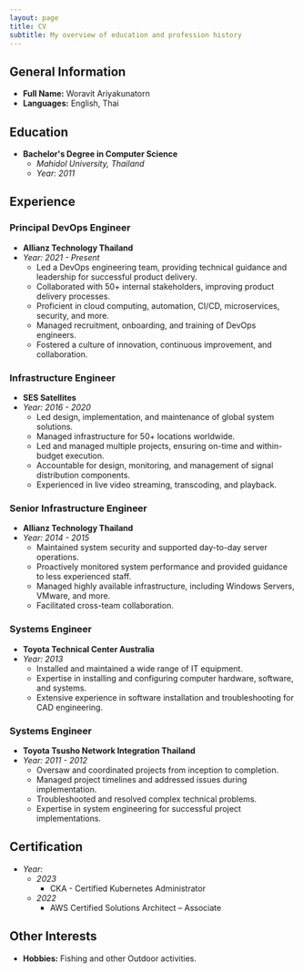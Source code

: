 ```yaml
---
layout: page
title: CV
subtitle: My overview of education and profession history
---
```


## General Information
- **Full Name:** Woravit Ariyakunatorn
- **Languages:** English, Thai

## Education
- **Bachelor's Degree in Computer Science**
  - *Mahidol University, Thailand*
  - *Year: 2011*

## Experience

### Principal DevOps Engineer
- **Allianz Technology Thailand**
- *Year: 2021 - Present*
  - Led a DevOps engineering team, providing technical guidance and leadership for successful product delivery.
  - Collaborated with 50+ internal stakeholders, improving product delivery processes.
  - Proficient in cloud computing, automation, CI/CD, microservices, security, and more.
  - Managed recruitment, onboarding, and training of DevOps engineers.
  - Fostered a culture of innovation, continuous improvement, and collaboration.

### Infrastructure Engineer
- **SES Satellites**
- *Year: 2016 - 2020*
  - Led design, implementation, and maintenance of global system solutions.
  - Managed infrastructure for 50+ locations worldwide.
  - Led and managed multiple projects, ensuring on-time and within-budget execution.
  - Accountable for design, monitoring, and management of signal distribution components.
  - Experienced in live video streaming, transcoding, and playback.

### Senior Infrastructure Engineer
- **Allianz Technology Thailand**
- *Year: 2014 - 2015*
  - Maintained system security and supported day-to-day server operations.
  - Proactively monitored system performance and provided guidance to less experienced staff.
  - Managed highly available infrastructure, including Windows Servers, VMware, and more.
  - Facilitated cross-team collaboration.

### Systems Engineer
- **Toyota Technical Center Australia**
- *Year: 2013*
  - Installed and maintained a wide range of IT equipment.
  - Expertise in installing and configuring computer hardware, software, and systems.
  - Extensive experience in software installation and troubleshooting for CAD engineering.

### Systems Engineer
- **Toyota Tsusho Network Integration Thailand**
- *Year: 2011 - 2012*
  - Oversaw and coordinated projects from inception to completion.
  - Managed project timelines and addressed issues during implementation.
  - Troubleshooted and resolved complex technical problems.
  - Expertise in system engineering for successful project implementations.

## Certification
- *Year:* 
  - *2023*
    - CKA - Certified Kubernetes Administrator
  - *2022*
    - AWS Certified Solutions Architect – Associate

## Other Interests
- **Hobbies:** Fishing and other Outdoor activities.

